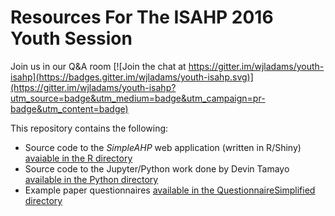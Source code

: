 # Resources For The ISAHP 2016 Youth Session

Join us in our Q&A room [![Join the chat at https://gitter.im/wjladams/youth-isahp](https://badges.gitter.im/wjladams/youth-isahp.svg)](https://gitter.im/wjladams/youth-isahp?utm_source=badge&utm_medium=badge&utm_campaign=pr-badge&utm_content=badge)

This repository contains the following:

* Source code to the *SimpleAHP* web application (written in R/Shiny) [avaiable in the R directory](R/)
* Source code to the Jupyter/Python work done by Devin Tamayo [available in the Python directory](Python/)
* Example paper questionnaires [available in the QuestionnaireSimplified directory](QuestionnaireSimplified/)
